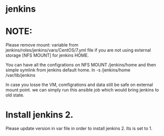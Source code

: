 # jenkins

# NOTE:
   Please remove mount: variable from jenkins/roles/jenkins/vars/CentOS/7.yml file if you are not using external storage [NFS MOUNT] for jenkins HOME.

   You can have all the configrations on NFS MOUNT /jenkins/home and then simple symlink from jenkins default home.
   ln -s /jenkins/home /var/lib/jenkins

   In case you losse the VM, comfigrations and data still be safe on external mount point. we can simply run this ansible job which would bring jenkins to old state.

# Install jenkins 2.

  Please update version in var file in order to install jenkins 2. Its is set to 1.
